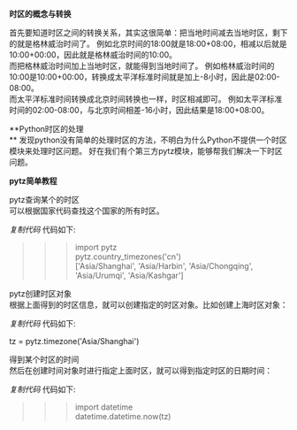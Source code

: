 **时区的概念与转换**

首先要知道时区之间的转换关系，其实这很简单：把当地时间减去当地时区，剩下的就是格林威治时间了。
例如北京时间的18:00就是18:00+08:00，相减以后就是10:00+00:00，因此就是格林威治时间的10:00。  
而把格林威治时间加上当地时区，就能得到当地时间了。
例如格林威治时间的10:00是10:00+00:00，转换成太平洋标准时间就是加上-8小时，因此是02:00-08:00。  
而太平洋标准时间转换成北京时间转换也一样，时区相减即可。
例如太平洋标准时间的02:00-08:00，与北京时间相差-16小时，因此结果是18:00+08:00。

**Python时区的处理  
** 发现python没有简单的处理时区的方法，不明白为什么Python不提供一个时区模块来处理时区问题。
好在我们有个第三方pytz模块，能够帮我们解决一下时区问题。

**pytz简单教程**

pytz查询某个的时区  
可以根据国家代码查找这个国家的所有时区。

_复制代码_ 代码如下:

  
>>> import pytz  
>>> pytz.country_timezones('cn')  
['Asia/Shanghai', 'Asia/Harbin', 'Asia/Chongqing', 'Asia/Urumqi',
'Asia/Kashgar']  

pytz创建时区对象  
根据上面得到的时区信息，就可以创建指定的时区对象。比如创建上海时区对象：

_复制代码_ 代码如下:

  
tz = pytz.timezone('Asia/Shanghai')  

得到某个时区的时间  
然后在创建时间对象时进行指定上面时区，就可以得到指定时区的日期时间：

_复制代码_ 代码如下:

  
>>> import datetime  
>>> datetime.datetime.now(tz)  


